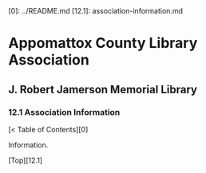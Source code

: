 <head>
	<link rel="stylesheet" type="text/css" href="../main.css">
</head>
[0]: ../README.md
[12.1]: association-information.md

# Appomattox County Library Association
## J. Robert Jamerson Memorial Library
### 12.1 Association Information
[< Table of Contents][0]

Information.

[Top][12.1]
